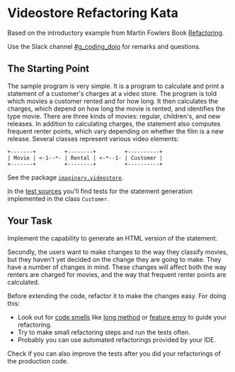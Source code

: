 # Videostore Refactoring Kata

Based on the introductory example from Martin Fowlers Book
[Refactoring](https://martinfowler.com/books/refactoring.html).

Use the Slack channel [#g_coding_dojo](https://rewe-digital.slack.com/archives/CJ4KQ15B4) for remarks and questions.

## The Starting Point

The sample program is very simple.
It is a program to calculate and print a statement of a customer's charges at a video store.
The program is told which movies a customer rented and for how long.
It then calculates the charges, which depend on how long the movie is rented, and identifies the type movie.
There are three kinds of movies: regular, children's, and new releases.
In addition to calculating charges, the statement also computes frequent renter points, which vary depending on whether the film is a new release.
Several classes represent various video elements:

```
+-------+         +--------+         +----------+
| Movie | <-1--*- | Rental | <-*--1- | Customer |
+-------+         +--------+         +----------+
```

See the package [`imaginary.videostore`](./src/main/java/imaginary/videostore).

In the [test sources](./src/test/java/imaginary/videostore) you'll find tests for the statement generation implemented in the class `Customer`.

## Your Task

Implement the capability to generate an HTML version of the statement.

Secondly, the users want to make changes to the way they classify movies, but they haven't yet decided on the change they are going to make.
They have a number of changes in mind.
These changes will affect both the way renters are charged for movies, and the way that frequent renter points are calculated.

Before extending the code, refactor it to make the changes easy.
For doing this:

*   Look out for [code smells](https://refactoring.guru/refactoring/smells) like [long method](https://refactoring.guru/smells/long-method) or [feature envy](https://refactoring.guru/smells/feature-envy) to guide your refactoring.
*   Try to make small refactoring steps and run the tests often.
*   Probably you can use automated refactorings provided by your IDE.

Check if you can also improve the tests after you did your refactorings of the production code.
